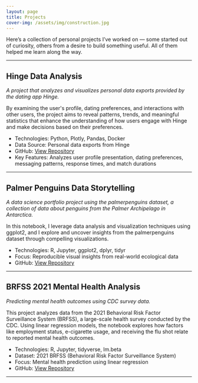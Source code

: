 ```yaml
---
layout: page
title: Projects
cover-img: /assets/img/construction.jpg
---
```


Here’s a collection of personal projects I’ve worked on — some started out of curiosity, others from a desire to build something useful. All of them helped me learn along the way.

---

## **Hinge Data Analysis**
*A project that analyzes and visualizes personal data exports provided by the dating app Hinge.*  

By examining the user's profile, dating preferences, and interactions with other users, the project aims to reveal patterns, trends, and meaningful statistics that enhance the understanding of how users engage with Hinge and make decisions based on their preferences.

- Technologies: Python, Plotly, Pandas, Docker  
- Data Source: Personal data exports from Hinge  
- GitHub: [View Repository](https://github.com/smpotts/hinge-data-analysis)  
- Key Features: Analyzes user profile presentation, dating preferences, messaging patterns, response times, and match durations

---

## **Palmer Penguins Data Storytelling**
*A data science portfolio project using the palmerpenguins dataset, a collection of data about penguins from the Palmer Archipelago in Antarctica.*   

In this notebook, I leverage data analysis and visualization techniques using ggplot2, and I explore and uncover insights from the palmerpenguins dataset through compelling visualizations.

- Technologies: R, Jupyter, ggplot2, dplyr, tidyr  
- Focus: Reproducible visual insights from real-world ecological data  
- GitHub: [View Repository](https://github.com/smpotts/palmerpenguins-data-story)

---

## **BRFSS 2021 Mental Health Analysis**  
*Predicting mental health outcomes using CDC survey data.*  

This project analyzes data from the 2021 Behavioral Risk Factor Surveillance System (BRFSS), a large-scale health survey conducted by the CDC. Using linear regression models, the notebook explores how factors like employment status, e-cigarette usage, and receiving the flu shot relate to reported mental health outcomes.

- Technologies: R, Jupyter, tidyverse, lm.beta
- Dataset: 2021 BRFSS (Behavioral Risk Factor Surveillance System)  
- Focus: Mental health prediction using linear regression  
- GitHub: [View Repository](https://github.com/smpotts/brfss-health-modeling)

---